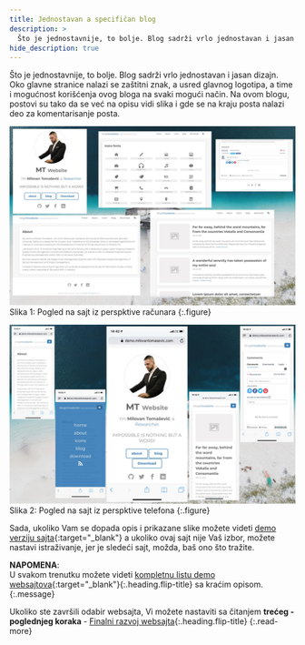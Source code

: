 ```yaml
---
title: Jednostavan a specifičan blog
description: >
  Što je jednostavnije, to bolje. Blog sadrži vrlo jednostavan i jasan dizajn. Oko glavne stranice nalazi se zaštitni znak, a usred glavnog logotipa... tekst Milovan Tomašević...
hide_description: true
---
```


Što je jednostavnije, to bolje. Blog sadrži vrlo jednostavan i jasan dizajn. Oko glavne stranice nalazi se zaštitni znak, a usred glavnog logotipa, a time i mogućnost korišćenja ovog bloga na svaki mogući način. Na ovom blogu, postovi su tako da se već na opisu vidi slika i gde se na kraju posta nalazi deo za komentarisanje posta.

![](/assets/img/sites/demo18/screenshot-from-mac.jpg)
Slika 1: Pogled na sajt iz perspktive računara
{:.figure}

![](/assets/img/sites/demo18/screenshot-from-iphone.jpg)
Slika 2: Pogled na sajt iz perspktive telefona
{:.figure}


Sada, ukoliko Vam se dopada opis i prikazane slike možete videti [demo verziju sajta][demo18]{:target="_blank"} a ukoliko ovaj sajt nije Vaš izbor, možete nastavi istraživanje, jer je sledeći sajt, možda, baš ono što tražite.



**NAPOMENA**: <br>U svakom trenutku možete videti [kompletnu listu demo websajtova]{:target="_blank"}{:.heading.flip-title} sa kraćim opisom.
{:.message}


Ukoliko ste završili odabir websajta, Vi možete nastaviti sa čitanjem **trećeg - poglednjeg koraka** - [Finalni razvoj websajta]{:.heading.flip-title}
{:.read-more}

[demo18]: https://www.demo.milovantomasevic.rs/demo18
[kompletnu listu demo websajtova]: https://www.demo.milovantomasevic.rs/
[Finalni razvoj websajta]: ../finalni-razvoj-websajta.md